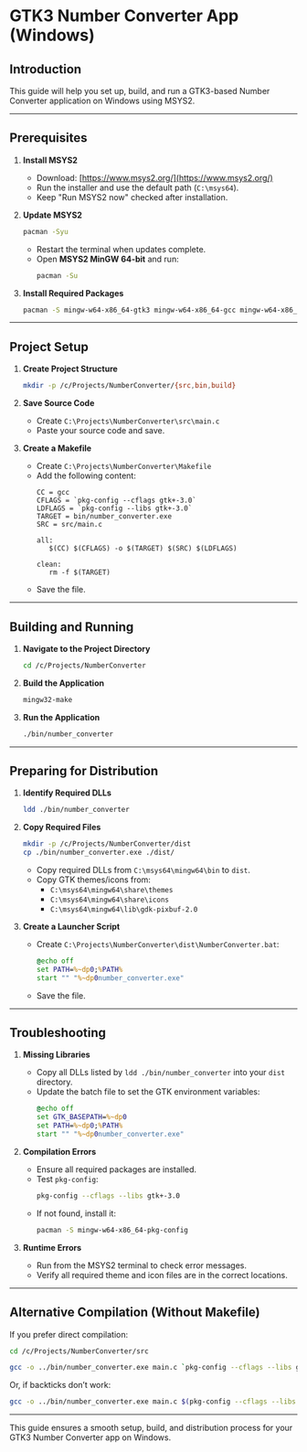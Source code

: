 # GTK3 Number Converter App (Windows)

## **Introduction**
This guide will help you set up, build, and run a GTK3-based Number Converter application on Windows using MSYS2.

---

## **Prerequisites**
1. **Install MSYS2**  
   - Download: [https://www.msys2.org/](https://www.msys2.org/)
   - Run the installer and use the default path (`C:\msys64`).
   - Keep "Run MSYS2 now" checked after installation.

2. **Update MSYS2**
   ```sh
   pacman -Syu
   ```
   - Restart the terminal when updates complete.
   - Open **MSYS2 MinGW 64-bit** and run:
     ```sh
     pacman -Su
     ```

3. **Install Required Packages**
   ```sh
   pacman -S mingw-w64-x86_64-gtk3 mingw-w64-x86_64-gcc mingw-w64-x86_64-make mingw-w64-x86_64-pkg-config
   ```

---

## **Project Setup**
1. **Create Project Structure**
   ```sh
   mkdir -p /c/Projects/NumberConverter/{src,bin,build}
   ```

2. **Save Source Code**
   - Create `C:\Projects\NumberConverter\src\main.c`
   - Paste your source code and save.

3. **Create a Makefile**
   - Create `C:\Projects\NumberConverter\Makefile`
   - Add the following content:
     ```make
     CC = gcc
     CFLAGS = `pkg-config --cflags gtk+-3.0`
     LDFLAGS = `pkg-config --libs gtk+-3.0`
     TARGET = bin/number_converter.exe
     SRC = src/main.c

     all:
      	$(CC) $(CFLAGS) -o $(TARGET) $(SRC) $(LDFLAGS)

     clean:
      	rm -f $(TARGET)
     ```
   - Save the file.

---

## **Building and Running**
1. **Navigate to the Project Directory**
   ```sh
   cd /c/Projects/NumberConverter
   ```

2. **Build the Application**
   ```sh
   mingw32-make
   ```

3. **Run the Application**
   ```sh
   ./bin/number_converter
   ```

---

## **Preparing for Distribution**
1. **Identify Required DLLs**
   ```sh
   ldd ./bin/number_converter
   ```

2. **Copy Required Files**
   ```sh
   mkdir -p /c/Projects/NumberConverter/dist
   cp ./bin/number_converter.exe ./dist/
   ```
   - Copy required DLLs from `C:\msys64\mingw64\bin` to `dist`.
   - Copy GTK themes/icons from:
     - `C:\msys64\mingw64\share\themes`
     - `C:\msys64\mingw64\share\icons`
     - `C:\msys64\mingw64\lib\gdk-pixbuf-2.0`

3. **Create a Launcher Script**
   - Create `C:\Projects\NumberConverter\dist\NumberConverter.bat`:
     ```bat
     @echo off
     set PATH=%~dp0;%PATH%
     start "" "%~dp0number_converter.exe"
     ```
   - Save the file.

---

## **Troubleshooting**
1. **Missing Libraries**
   - Copy all DLLs listed by `ldd ./bin/number_converter` into your `dist` directory.
   - Update the batch file to set the GTK environment variables:
     ```bat
     @echo off
     set GTK_BASEPATH=%~dp0
     set PATH=%~dp0;%PATH%
     start "" "%~dp0number_converter.exe"
     ```

2. **Compilation Errors**
   - Ensure all required packages are installed.
   - Test `pkg-config`:
     ```sh
     pkg-config --cflags --libs gtk+-3.0
     ```
   - If not found, install it:
     ```sh
     pacman -S mingw-w64-x86_64-pkg-config
     ```

3. **Runtime Errors**
   - Run from the MSYS2 terminal to check error messages.
   - Verify all required theme and icon files are in the correct locations.

---

## **Alternative Compilation (Without Makefile)**
If you prefer direct compilation:
```sh
cd /c/Projects/NumberConverter/src
```
```sh
gcc -o ../bin/number_converter.exe main.c `pkg-config --cflags --libs gtk+-3.0`
```
Or, if backticks don’t work:
```sh
gcc -o ../bin/number_converter.exe main.c $(pkg-config --cflags --libs gtk+-3.0)
```

---

This guide ensures a smooth setup, build, and distribution process for your GTK3 Number Converter app on Windows.

